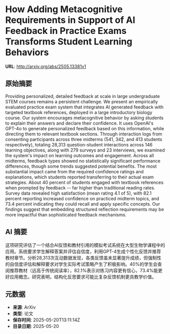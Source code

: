 # How Adding Metacognitive Requirements in Support of AI Feedback in Practice Exams Transforms Student Learning Behaviors

**URL**: http://arxiv.org/abs/2505.13381v1

## 原始摘要

Providing personalized, detailed feedback at scale in large undergraduate
STEM courses remains a persistent challenge. We present an empirically
evaluated practice exam system that integrates AI generated feedback with
targeted textbook references, deployed in a large introductory biology course.
Our system encourages metacognitive behavior by asking students to explain
their answers and declare their confidence. It uses OpenAI's GPT-4o to generate
personalized feedback based on this information, while directing them to
relevant textbook sections. Through interaction logs from consenting
participants across three midterms (541, 342, and 413 students respectively),
totaling 28,313 question-student interactions across 146 learning objectives,
along with 279 surveys and 23 interviews, we examined the system's impact on
learning outcomes and engagement. Across all midterms, feedback types showed no
statistically significant performance differences, though some trends suggested
potential benefits. The most substantial impact came from the required
confidence ratings and explanations, which students reported transferring to
their actual exam strategies. About 40 percent of students engaged with
textbook references when prompted by feedback -- far higher than traditional
reading rates. Survey data revealed high satisfaction (mean rating 4.1 of 5),
with 82.1 percent reporting increased confidence on practiced midterm topics,
and 73.4 percent indicating they could recall and apply specific concepts. Our
findings suggest that embedding structured reflection requirements may be more
impactful than sophisticated feedback mechanisms.


## AI 摘要

这项研究评估了一个结合AI反馈和教材引用的模拟考试系统在大型生物学课程中的应用。系统要求学生解释答案并评估自信度，利用GPT-4生成个性化反馈并推荐教材章节。分析28,313次互动数据发现，各类反馈虽未显著提升成绩，但强制性的自信度评估和解释要求对学生实际考试策略产生了积极影响。40%的学生会查阅推荐教材（远高于传统阅读率），82.1%表示对练习内容更有信心，73.4%能更好应用概念。研究表明，结构化反思要求可能比复杂反馈机制更具教学价值。

## 元数据

- **来源**: ArXiv
- **类型**: 论文
- **保存时间**: 2025-05-20T13:11:14Z
- **目录日期**: 2025-05-20
